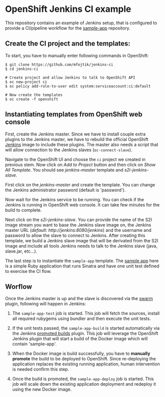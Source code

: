 # OpenShift Jenkins CI example

This repository contains an example of Jenkins setup, that is configured to
provide a CI/pipeline workflow for the
[sample-app](https://github.com/mfojtik/sample-app) repository.

## Create the CI project and the templates:

To start, you have to manually enter following commands in OpenShift:

```console
$ git clone https://github.com/mfojtik/jenkins-ci
$ cd jenkins-ci

# Create project and allow Jenkins to talk to OpenShift API
$ oc new-project ci
$ oc policy add-role-to-user edit system:serviceaccount:ci:default

# Now create the templates
$ oc create -f openshift
```

## Instantiating templates from OpenShift web console

First, create the Jenkins master. Since we have to install couple extra plugins
to the Jenkins master, we have to rebuild the official OpenShift [Jenkins]()
image to include these plugins. The master also needs a script that will allow
connection to the Jenkins slaves (`oc-connect-slave`).

Navigate to the OpenShift UI and choose the `ci` project we created in previous
stem. Now click on *Add to Project* button and then click on *Show All
Template*. You should see *jenkins-master* template and *s2i-jenkins-slave*.

First click on the *jenkins-master* and create the template. You can change the
Jenkins administrator password (default is 'password').

Now wait for the Jenkins service to be running. You can check if the Jenkins is
running in OpenShift web console. It can take few minutes for the build to
complete.

Next click on the *s2i-jenkins-slave*. You can provide the name of the S2I image
stream you want to base the Jenkins slave image on, the Jenkins master URL
(*default: http://jenkins:8080/jenkins*) and the username and password to allow
the slave to connect to Jenkins.
After creating this template, we build a Jenkins slave image that will be
derivated from the S2I image and include all tools Jenkins needs to talk to the
Jenkins slave (java, slave.jar, etc...).

The last step is to instantiate the `sample-app` template. The [sample
app](https://github.com/mfojtik/sample-app) here is a simple Ruby application
that runs Sinatra and have one unit test defined to exercise the CI flow.

## Worflow

Once the Jenkins master is up and the slave is discovered via the [swarm](https://wiki.jenkins-ci.org/display/JENKINS/Swarm+Plugin) plugin, following will happen in Jenkins:

1. The `sample-app-test` job is started. This job will fetch the sources,
   install all required rubygems using bundler and then execute the unit tests.

2. If the unit tests passed, the `sample-app-build` is started automatically via
   the Jenkins [promoted builds](https://wiki.jenkins-ci.org/display/JENKINS/Promoted+Builds+Plugin)
   plugin. This job will leverage the OpenShift Jenkins plugin that will start a
   build of the Docker image which will contain 'sample-app'.

3. When the Docker image is build successfully, you have to **manually promote**
   the build to be deployed to OpenShift. Since re-deploying the application
   replaces the existing running application, human intervention is needed
   confirm this step.

4. Once the build is promoted, the `sample-app-deploy` job is started. This job
   will scale down the existing application deployment and redeploy it using the
   new Docker image.
